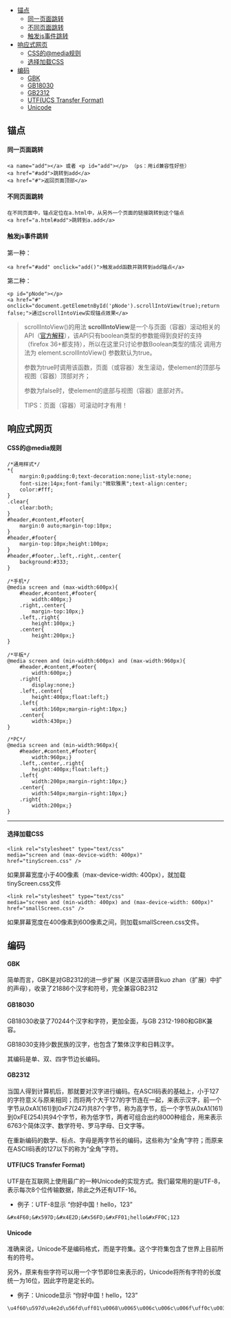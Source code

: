 <head>
	<script type="text/javascript">
	(function() {
		var link = document.createElement('link');
		link.type = 'image/x-icon';
		link.rel = 'shortcut icon';
		link.href = '../../h.ico';
		document.getElementsByTagName('head')[0].appendChild(link);
	}());
	</script>
	<link rel="stylesheet" type="text/css" href="../style.css">
</head>


- [锚点](#锚点)
	- [同一页面跳转](#同一页面跳转)
	- [不同页面跳转](#不同页面跳转)
	- [触发js事件跳转](#触发js事件跳转)
- [响应式网页](#响应式网页)
	- [CSS的@media规则](#CSS的@media规则)
	- [选择加载CSS](#选择加载CSS)
- [编码](#编码)
  - [GBK](#gbk)
  - [GB18030](#gn18030)
  - [GB2312](#gb2312)
  - [UTF(UCS Transfer Format)](#utfucs-transfer-format)
  - [Unicode](#unicode)



## 锚点



#### **同一页面跳转**

```
<a name="add"></a> 或者 <p id="add"></p> （ps：用id兼容性好些）
<a href="#add">跳转到add</a>
<a href="#">返回页面顶部</a>
```

#### **不同页面跳转**

```
在不同页面中，锚点定位在a.html中，从另外一个页面的链接跳转到这个锚点
<a href="a.html#add">跳转到a.add</a>
```

#### **触发js事件跳转**

第一种：

```
<a href="#add" onclick="add()">触发add函数并跳转到add锚点</a>
```

第二种：

```
<p id="pNode"></p> 
<a href="#" onclick="document.getElemetnById('pNode').scrollIntoView(true);return false;">通过scrollIntoView实现锚点效果</a>
```

> scrollIntoView()的用法
>  **scrollIntoView**是一个与页面（容器）滚动相关的API（[官方解释](https://drafts.csswg.org/cssom-view/#dom-element-scrollintoview)），该API只有boolean类型的参数能得到良好的支持（firefox 36+都支持），所以在这里只讨论参数Boolean类型的情况
>  调用方法为 element.scrollIntoView() 参数默认为true。
>
> 参数为true时调用该函数，页面（或容器）发生滚动，使element的顶部与视图（容器）顶部对齐；
>
> 参数为false时，使element的底部与视图（容器）底部对齐。
>
> TIPS：页面（容器）可滚动时才有用！



## 响应式网页



#### **CSS的@media规则**

```
/*通用样式*/
*{
	margin:0;padding:0;text-decoration:none;list-style:none;
	font-size:14px;font-family:"微软雅黑";text-align:center;
	color:#fff;
}
.clear{
	clear:both;
}
#header,#content,#footer{
	margin:0 auto;margin-top:10px;
}  
#header,#footer{
	margin-top:10px;height:100px;
}
#header,#footer,.left,.right,.center{
	background:#333;
}

/*手机*/
@media screen and (max-width:600px){
	#header,#content,#footer{
		width:400px;}
	.right,.center{
		margin-top:10px;}
	.left,.right{
		height:100px;}
	.center{
		height:200px;}
}

/*平板*/
@media screen and (min-width:600px) and (max-width:960px){
	#header,#content,#footer{
		width:600px;}
	.right{
		display:none;}
	.left,.center{
		height:400px;float:left;}
	.left{
		width:160px;margin-right:10px;}
	.center{
		width:430px;}
}

/*PC*/
@media screen and (min-width:960px){
	#header,#content,#footer{
		width:960px;}
	.left,.center,.right{
		height:400px;float:left;}
	.left{
		width:200px;margin-right:10px;}
	.center{
		width:540px;margin-right:10px;}
	.right{
		width:200px;} 
}
```



------



#### **选择加载CSS**

```
<link rel="stylesheet" type="text/css"
media="screen and (max-device-width: 400px)"
href="tinyScreen.css" />
```

如果屏幕宽度小于400像素（max-device-width: 400px），就加载tinyScreen.css文件

```
<link rel="stylesheet" type="text/css"
media="screen and (min-width: 400px) and (max-device-width: 600px)"
href="smallScreen.css" />
```

如果屏幕宽度在400像素到600像素之间，则加载smallScreen.css文件。


<div id="toTop">
  <a href="#" class="ryi-angle-up"></a>
</div>



## 编码

#### GBK

简单而言，GBK是对GB2312的进一步扩展（K是汉语拼音kuo zhan（扩展）中扩的声母），收录了21886个汉字和符号，完全兼容GB2312

#### GB18030

GB18030收录了70244个汉字和字符，更加全面，与GB 2312-1980和GBK兼容。

GB18030支持少数民族的汉字，也包含了繁体汉字和日韩汉字。

其编码是单、双、四字节边长编码。

#### GB2312

当国人得到计算机后，那就要对汉字进行编码。在ASCII码表的基础上，小于127的字符意义与原来相同；而将两个大于127的字节连在一起，来表示汉字，前一个字节从0xA1(161)到0xF7(247)共87个字节，称为高字节，后一个字节从0xA1(161)到0xFE(254)共94个字节，称为低字节，两者可组合出约8000种组合，用来表示6763个简体汉字、数学符号、罗马字母、日文字等。

在重新编码的数学、标点、字母是两字节长的编码，这些称为“全角”字符；而原来在ASCII码表的127以下的称为“全角”字符。

#### UTF(UCS Transfer Format)

UTF是在互联网上使用最广的一种Unicode的实现方式。我们最常用的是UTF-8，表示每次8个位传输数据，除此之外还有UTF-16。

- 例子：UTF-8显示 “你好中国！hello，123”

```
&#x4F60;&#x597D;&#x4E2D;&#x56FD;&#xFF01;hello&#xFF0C;123
```

#### Unicode

准确来说，Unicode不是编码格式，而是字符集。这个字符集包含了世界上目前所有的符号。

另外，原来有些字符可以用一个字节即8位来表示的，Unicode将所有字符的长度统一为16位，因此字符是定长的。

- 例子：Unicode显示 “你好中国！hello，123”

```
\u4f60\u597d\u4e2d\u56fd\uff01\u0068\u0065\u006c\u006c\u006f\uff0c\u0031\u0032\u0033
```

